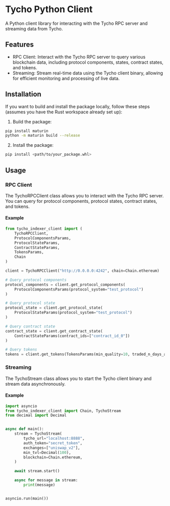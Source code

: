 # Tycho Python Client

A Python client library for interacting with the Tycho RPC server and streaming data from Tycho.

## Features

- RPC Client: Interact with the Tycho RPC server to query various blockchain data, including protocol components,
  states, contract states, and tokens.
- Streaming: Stream real-time data using the Tycho client binary, allowing for efficient monitoring and processing of
  live data.

## Installation

If you want to build and install the package locally, follow these steps (assumes you
have the Rust workspace already set up):

1. Build the package:
```bash
pip install maturin
python -m maturin build --release
```

2. Install the package:
```bash
pip install <path/to/your_package.whl>
```

## Usage

### RPC Client

The TychoRPCClient class allows you to interact with the Tycho RPC server. You can query for protocol components,
protocol states, contract states, and tokens.

#### Example

```python
from tycho_indexer_client import (
    TychoRPCClient,
    ProtocolComponentsParams,
    ProtocolStateParams,
    ContractStateParams,
    TokensParams,
    Chain
)

client = TychoRPCClient("http://0.0.0.0:4242", chain=Chain.ethereum)

# Query protocol components
protocol_components = client.get_protocol_components(
    ProtocolComponentsParams(protocol_system="test_protocol")
)

# Query protocol state
protocol_state = client.get_protocol_state(
    ProtocolStateParams(protocol_system="test_protocol")
)

# Query contract state
contract_state = client.get_contract_state(
    ContractStateParams(contract_ids=["contract_id_0"])
)

# Query tokens
tokens = client.get_tokens(TokensParams(min_quality=10, traded_n_days_ago=30))

```

### Streaming

The TychoStream class allows you to start the Tycho client binary and stream data asynchronously.

#### Example

```python
import asyncio
from tycho_indexer_client import Chain, TychoStream
from decimal import Decimal


async def main():
    stream = TychoStream(
        tycho_url="localhost:8888",
        auth_token="secret_token",
        exchanges=["uniswap_v2"],
        min_tvl=Decimal(100),
        blockchain=Chain.ethereum,
    )

    await stream.start()

    async for message in stream:
        print(message)


asyncio.run(main())
```
